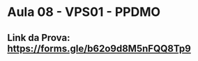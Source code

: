 <div align = "center">

<img src="">

</div>

# Aula 08 - VPS01 - PPDMO


## Link da Prova: https://forms.gle/b62o9d8M5nFQQ8Tp9